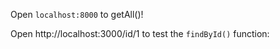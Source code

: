 Open ```localhost:8000``` to getAll()!

Open http://localhost:3000/id/1 to test the ```findById()``` function: 
